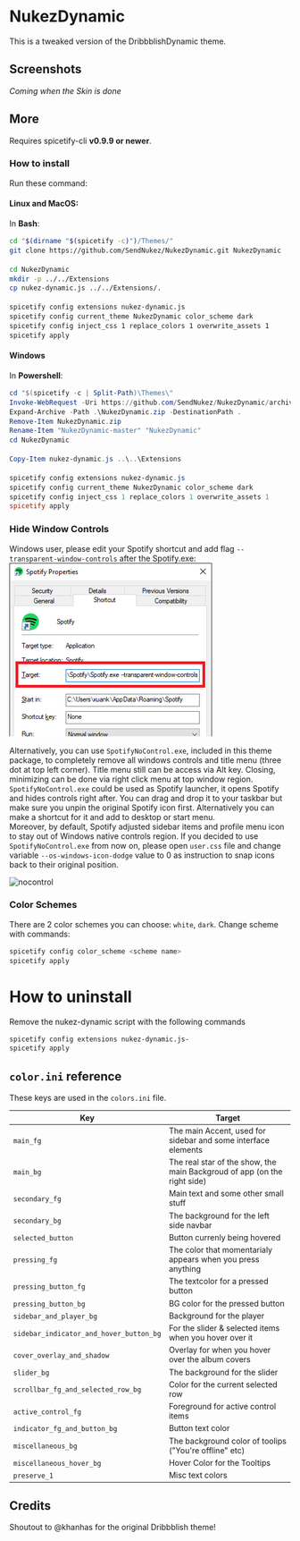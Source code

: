 # NukezDynamic

This is a tweaked version of the DribbblishDynamic theme.

## Screenshots

_Coming when the Skin is done_

## More

Requires spicetify-cli **v0.9.9 or newer**.

### How to install

Run these command:

#### Linux and MacOS:

In **Bash**:

```bash
cd "$(dirname "$(spicetify -c)")/Themes/"
git clone https://github.com/SendNukez/NukezDynamic.git NukezDynamic

cd NukezDynamic
mkdir -p ../../Extensions
cp nukez-dynamic.js ../../Extensions/.

spicetify config extensions nukez-dynamic.js
spicetify config current_theme NukezDynamic color_scheme dark
spicetify config inject_css 1 replace_colors 1 overwrite_assets 1
spicetify apply
```

#### Windows

In **Powershell**:

```powershell
cd "$(spicetify -c | Split-Path)\Themes\"
Invoke-WebRequest -Uri https://github.com/SendNukez/NukezDynamic/archive/master.zip -UseBasicParsing -OutFile .\NukezDynamic.zip
Expand-Archive -Path .\NukezDynamic.zip -DestinationPath .
Remove-Item NukezDynamic.zip
Rename-Item "NukezDynamic-master" "NukezDynamic"
cd NukezDynamic

Copy-Item nukez-dynamic.js ..\..\Extensions

spicetify config extensions nukez-dynamic.js
spicetify config current_theme NukezDynamic color_scheme dark
spicetify config inject_css 1 replace_colors 1 overwrite_assets 1
spicetify apply
```

### Hide Window Controls

Windows user, please edit your Spotify shortcut and add flag `--transparent-window-controls` after the Spotify.exe:
![instruction1](./windows-shortcut-instruction.png)

Alternatively, you can use `SpotifyNoControl.exe`, included in this theme package, to completely remove all windows controls and title menu (three dot at top left corner). Title menu still can be access via Alt key. Closing, minimizing can be done via right click menu at top window region.  
`SpotifyNoControl.exe` could be used as Spotify launcher, it opens Spotify and hides controls right after. You can drag and drop it to your taskbar but make sure you unpin the original Spotify icon first. Alternatively you can make a shortcut for it and add to desktop or start menu.  
Moreover, by default, Spotify adjusted sidebar items and profile menu icon to stay out of Windows native controls region. If you decided to use `SpotifyNoControl.exe` from now on, please open `user.css` file and change variable `--os-windows-icon-dodge` value to 0 as instruction to snap icons back to their original position.

![nocontrol](https://i.imgur.com/qdZyv1t.png)

### Color Schemes

There are 2 color schemes you can choose: `white`, `dark`. Change scheme with commands:

```bash
spicetify config color_scheme <scheme name>
spicetify apply
```

# How to uninstall

Remove the nukez-dynamic script with the following commands

```bash
spicetify config extensions nukez-dynamic.js-
spicetify apply
```

## `color.ini` reference

These keys are used in the `colors.ini` file.

| Key                                     | Target                                                                   |
| --------------------------------------- | ------------------------------------------------------------------------ |
| `main_fg`                               | The main Accent, used for sidebar and some interface elements            |
| `main_bg`                               | The real star of the show, the main Backgroud of app (on the right side) |
| `secondary_fg`                          | Main text and some other small stuff                                     |
| `secondary_bg`                          | The background for the left side navbar                                  |
| `selected_button`                       | Button currenly being hovered                                            |
| `pressing_fg`                           | The color that momentarialy appears when you press anything              |
| `pressing_button_fg`                    | The textcolor for a pressed button                                       |
| `pressing_button_bg`                    | BG color for the pressed button                                          |
| `sidebar_and_player_bg`                 | Background for the player                                                |
| `sidebar_indicator_and_hover_button_bg` | For the slider & selected items when you hover over it                   |
| `cover_overlay_and_shadow`              | Overlay for when you hover over the album covers                         |
| `slider_bg`                             | The background for the slider                                            |
| `scrollbar_fg_and_selected_row_bg`      | Color for the current selected row                                       |
| `active_control_fg`                     | Foreground for active control items                                      |
| `indicator_fg_and_button_bg`            | Button text color                                                        |
| `miscellaneous_bg`                      | The background color of toolips ("You're offline" etc)                   |
| `miscellaneous_hover_bg`                | Hover Color for the Tooltips                                             |
| `preserve_1`                            | Misc text colors                                                         |

## Credits

Shoutout to @khanhas for the original Dribbblish theme!
